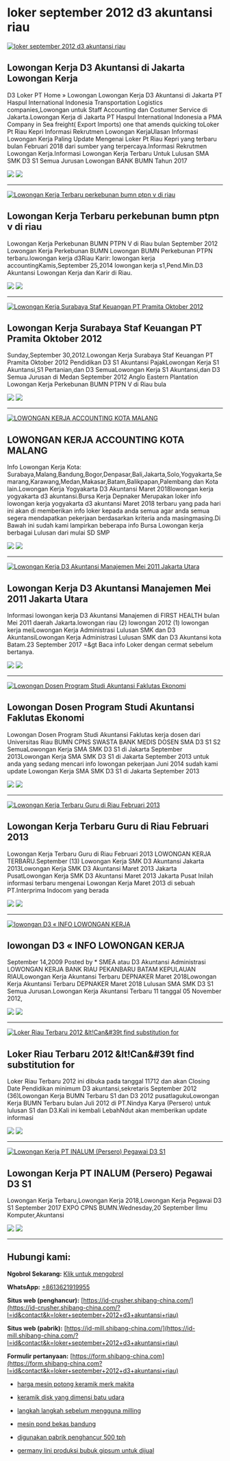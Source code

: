 # loker september 2012 d3 akuntansi riau

<a href="https://swt.shibang-china.com/?l=id&img&k=loker+september+2012+d3+akuntansi+riau" target="_blank">![loker september 2012 d3 akuntansi riau](http://static.shibang-china.com/all-800x300/304.jpg)</a>

## Lowongan Kerja D3 Akuntansi di Jakarta Lowongan Kerja
D3 Loker PT Home » Lowongan Lowongan Kerja D3 Akuntansi di Jakarta PT Haspul International Indonesia Transportation Logistics companies,Lowongan untuk Staff Accounting dan Costumer Service di Jakarta.Lowongan Kerja di Jakarta PT Haspul International Indonesia a PMA Company in Sea freight( Export Imports) one that amends quicking toLoker Pt Riau Kepri Informasi Rekrutmen Lowongan KerjaUlasan Informasi Lowongan Kerja Paling Update Mengenai Loker Pt Riau Kepri yang terbaru bulan Februari 2018 dari sumber yang terpercaya.Informasi Rekrutmen Lowongan Kerja.Informasi Lowongan Kerja Terbaru Untuk Lulusan SMA SMK D3 S1 Semua Jurusan Lowongan BANK BUMN Tahun 2017


<a href="https://whatsapp.shibangsoft.com/WhatsApp.php" target="_blank" title="WhatsApp">![](http://static.shibang-china.com/icon/whatsapp.png)</a> <a href="https://swt.shibang-china.com/?l=id&icon&k=loker+september+2012+d3+akuntansi+riau" target="_blank">![](http://static.shibang-china.com/icon/chat-id.png)</a>

---

<a href="https://swt.shibang-china.com/?l=id&img&k=loker+september+2012+d3+akuntansi+riau" target="_blank">![Lowongan Kerja Terbaru perkebunan bumn ptpn v di riau](http://static.shibang-china.com/all-800x300/90.jpg)</a>

## Lowongan Kerja Terbaru perkebunan bumn ptpn v di riau
Lowongan Kerja Perkebunan BUMN PTPN V di Riau bulan September 2012 Lowongan Kerja Perkebunan BUMN Lowongan BUMN Perkebunan PTPN terbaru.lowongan kerja d3Riau Karir: lowongan kerja accountingKamis,September 25,2014 lowongan kerja s1,Pend.Min.D3 Akuntansi Lowongan Kerja dan Karir di Riau.


<a href="https://whatsapp.shibangsoft.com/WhatsApp.php" target="_blank" title="WhatsApp">![](http://static.shibang-china.com/icon/whatsapp.png)</a> <a href="https://swt.shibang-china.com/?l=id&icon&k=loker+september+2012+d3+akuntansi+riau" target="_blank">![](http://static.shibang-china.com/icon/chat-id.png)</a>

---

<a href="https://swt.shibang-china.com/?l=id&img&k=loker+september+2012+d3+akuntansi+riau" target="_blank">![Lowongan Kerja Surabaya Staf Keuangan PT Pramita Oktober 2012](http://static.shibang-china.com/all-800x300/1309.jpg)</a>

## Lowongan Kerja Surabaya Staf Keuangan PT Pramita Oktober 2012
Sunday,September 30,2012.Lowongan Kerja Surabaya Staf Keuangan PT Pramita Oktober 2012 Pendidikan D3 S1 Akuntansi PajakLowongan Kerja S1 Akuntansi,S1 Pertanian,dan D3 SemuaLowongan Kerja S1 Akuntansi,dan D3 Semua Jurusan di Medan September 2012 Anglo Eastern Plantation Lowongan Kerja Perkebunan BUMN PTPN V di Riau bula


<a href="https://whatsapp.shibangsoft.com/WhatsApp.php" target="_blank" title="WhatsApp">![](http://static.shibang-china.com/icon/whatsapp.png)</a> <a href="https://swt.shibang-china.com/?l=id&icon&k=loker+september+2012+d3+akuntansi+riau" target="_blank">![](http://static.shibang-china.com/icon/chat-id.png)</a>

---

<a href="https://swt.shibang-china.com/?l=id&img&k=loker+september+2012+d3+akuntansi+riau" target="_blank">![LOWONGAN KERJA ACCOUNTING KOTA MALANG](http://static.shibang-china.com/all-800x300/81.jpg)</a>

## LOWONGAN KERJA ACCOUNTING KOTA MALANG
Info Lowongan Kerja Kota: Surabaya,Malang,Bandung,Bogor,Denpasar,Bali,Jakarta,Solo,Yogyakarta,Semarang,Karawang,Medan,Makasar,Batam,Balikpapan,Palembang dan Kota lain.Lowongan Kerja Yogyakarta D3 Akuntansi Maret 2018lowongan kerja yogyakarta d3 akuntansi.Bursa Kerja Depnaker Merupakan loker info lowongan kerja yogyakarta d3 akuntansi Maret 2018 terbaru yang pada hari ini akan di memberikan info loker kepada anda semua agar anda semua segera mendapatkan pekerjaan berdasarkan kriteria anda masingmasing.Di Bawah ini sudah kami lampirkan beberapa info Bursa Lowongan kerja berbagai Lulusan dari mulai SD SMP


<a href="https://whatsapp.shibangsoft.com/WhatsApp.php" target="_blank" title="WhatsApp">![](http://static.shibang-china.com/icon/whatsapp.png)</a> <a href="https://swt.shibang-china.com/?l=id&icon&k=loker+september+2012+d3+akuntansi+riau" target="_blank">![](http://static.shibang-china.com/icon/chat-id.png)</a>

---

<a href="https://swt.shibang-china.com/?l=id&img&k=loker+september+2012+d3+akuntansi+riau" target="_blank">![Lowongan Kerja D3 Akuntansi Manajemen Mei 2011 Jakarta Utara](http://static.shibang-china.com/all-800x300/592.jpg)</a>

## Lowongan Kerja D3 Akuntansi Manajemen Mei 2011 Jakarta Utara
Informasi lowongan kerja D3 Akuntansi Manajemen di FIRST HEALTH bulan Mei 2011 daerah Jakarta.lowongan riau (2) lowongan 2012 (1) lowongan kerja meiLowongan Kerja Administrasi Lulusan SMK dan D3 AkuntansiLowongan Kerja Administrasi Lulusan SMK dan D3 Akuntansi kota Batam.23 September 2017 =&gt Baca info Loker dengan cermat sebelum bertanya.


<a href="https://whatsapp.shibangsoft.com/WhatsApp.php" target="_blank" title="WhatsApp">![](http://static.shibang-china.com/icon/whatsapp.png)</a> <a href="https://swt.shibang-china.com/?l=id&icon&k=loker+september+2012+d3+akuntansi+riau" target="_blank">![](http://static.shibang-china.com/icon/chat-id.png)</a>

---

<a href="https://swt.shibang-china.com/?l=id&img&k=loker+september+2012+d3+akuntansi+riau" target="_blank">![Lowongan Dosen Program Studi Akuntansi Faklutas Ekonomi](http://static.shibang-china.com/all-800x300/1143.jpg)</a>

## Lowongan Dosen Program Studi Akuntansi Faklutas Ekonomi
Lowongan Dosen Program Studi Akuntansi Faklutas kerja dosen dari Universitas Riau BUMN CPNS SWASTA BANK MEDIS DOSEN SMA D3 S1 S2 SemuaLowongan Kerja SMA SMK D3 S1 di Jakarta September 2013Lowongan Kerja SMA SMK D3 S1 di Jakarta September 2013 untuk anda yang sedang mencari info lowongan pekerjaan Juni 2014 sudah kami update Lowongan Kerja SMA SMK D3 S1 di Jakarta September 2013


<a href="https://whatsapp.shibangsoft.com/WhatsApp.php" target="_blank" title="WhatsApp">![](http://static.shibang-china.com/icon/whatsapp.png)</a> <a href="https://swt.shibang-china.com/?l=id&icon&k=loker+september+2012+d3+akuntansi+riau" target="_blank">![](http://static.shibang-china.com/icon/chat-id.png)</a>

---

<a href="https://swt.shibang-china.com/?l=id&img&k=loker+september+2012+d3+akuntansi+riau" target="_blank">![Lowongan Kerja Terbaru Guru di Riau Februari 2013](http://static.shibang-china.com/all-800x300/518.jpg)</a>

## Lowongan Kerja Terbaru Guru di Riau Februari 2013
Lowongan Kerja Terbaru Guru di Riau Februari 2013 LOWONGAN KERJA TERBARU.September (13) Lowongan Kerja SMK D3 Akuntansi Jakarta 2013Lowongan Kerja SMK D3 Akuntansi Maret 2013 Jakarta PusatLowongan Kerja SMK D3 Akuntansi Maret 2013 Jakarta Pusat Inilah informasi terbaru mengenai Lowongan Kerja Maret 2013 di sebuah PT.Interprima Indocom yang berada


<a href="https://whatsapp.shibangsoft.com/WhatsApp.php" target="_blank" title="WhatsApp">![](http://static.shibang-china.com/icon/whatsapp.png)</a> <a href="https://swt.shibang-china.com/?l=id&icon&k=loker+september+2012+d3+akuntansi+riau" target="_blank">![](http://static.shibang-china.com/icon/chat-id.png)</a>

---

<a href="https://swt.shibang-china.com/?l=id&img&k=loker+september+2012+d3+akuntansi+riau" target="_blank">![lowongan D3 « INFO LOWONGAN KERJA](http://static.shibang-china.com/all-800x300/459.jpg)</a>

## lowongan D3 « INFO LOWONGAN KERJA
September 14,2009 Posted by * SMEA atau D3 Akuntansi Administrasi LOWONGAN KERJA BANK RIAU PEKANBARU BATAM KEPULAUAN RIAULowongan Kerja Akuntansi Terbaru DEPNAKER Maret 2018Lowongan Kerja Akuntansi Terbaru DEPNAKER Maret 2018 Lulusan SMA SMK D3 S1 Semua Jurusan.Lowongan Kerja Akuntansi Terbaru 11 tanggal 05 November 2012,


<a href="https://whatsapp.shibangsoft.com/WhatsApp.php" target="_blank" title="WhatsApp">![](http://static.shibang-china.com/icon/whatsapp.png)</a> <a href="https://swt.shibang-china.com/?l=id&icon&k=loker+september+2012+d3+akuntansi+riau" target="_blank">![](http://static.shibang-china.com/icon/chat-id.png)</a>

---

<a href="https://swt.shibang-china.com/?l=id&img&k=loker+september+2012+d3+akuntansi+riau" target="_blank">![Loker Riau Terbaru 2012 &lt!Can&#39t find substitution for](http://static.shibang-china.com/all-800x300/519.jpg)</a>

## Loker Riau Terbaru 2012 &lt!Can&#39t find substitution for
Loker Riau Terbaru 2012 ini dibuka pada tanggal 11712 dan akan Closing Date Pendidikan minimum D3 akuntansi,sekretaris September 2012 (36)Lowongan Kerja BUMN Terbaru S1 dan D3 2012 pusatlagukuLowongan Kerja BUMN Terbaru bulan Juli 2012 di PT.Nindya Karya (Persero) untuk lulusan S1 dan D3.Kali ini kembali LebahNdut akan memberikan update informasi


<a href="https://whatsapp.shibangsoft.com/WhatsApp.php" target="_blank" title="WhatsApp">![](http://static.shibang-china.com/icon/whatsapp.png)</a> <a href="https://swt.shibang-china.com/?l=id&icon&k=loker+september+2012+d3+akuntansi+riau" target="_blank">![](http://static.shibang-china.com/icon/chat-id.png)</a>

---

<a href="https://swt.shibang-china.com/?l=id&img&k=loker+september+2012+d3+akuntansi+riau" target="_blank">![Lowongan Kerja PT INALUM (Persero) Pegawai D3 S1](http://static.shibang-china.com/all-800x300/1337.jpg)</a>

## Lowongan Kerja PT INALUM (Persero) Pegawai D3 S1
Lowongan Kerja Terbaru,Lowongan Kerja 2018,Lowongan Kerja Pegawai D3 S1 September 2017 EXPO CPNS BUMN.Wednesday,20 September Ilmu Komputer,Akuntansi

<a href="https://whatsapp.shibangsoft.com/WhatsApp.php" target="_blank" title="WhatsApp">![](http://static.shibang-china.com/icon/whatsapp.png)</a> <a href="https://swt.shibang-china.com/?l=id&icon&k=loker+september+2012+d3+akuntansi+riau" target="_blank">![](http://static.shibang-china.com/icon/chat-id.png)</a>

---
## Hubungi kami:

**Ngobrol Sekarang:** [Klik untuk mengobrol](https://swt.shibang-china.com?l=id&contact&k=loker+september+2012+d3+akuntansi+riau)

**WhatsApp:**  [+8613621919955](https://whatsapp.shibangsoft.com/WhatsApp.php)

**Situs web (penghancur):** [https://id-crusher.shibang-china.com/](https://id-crusher.shibang-china.com/?l=id&contact&k=loker+september+2012+d3+akuntansi+riau)

**Situs web (pabrik):** [https://id-mill.shibang-china.com/](https://id-mill.shibang-china.com/?l=id&contact&k=loker+september+2012+d3+akuntansi+riau)

**Formulir pertanyaan:** [https://form.shibang-china.com](https://form.shibang-china.com?l=id&contact&k=loker+september+2012+d3+akuntansi+riau)

* [harga mesin potong keramik merk makita](../37/harga%20mesin%20potong%20keramik%20merk%20makita.md)

* [keramik disk yang dimensi batu udara](../39/keramik%20disk%20yang%20dimensi%20batu%20udara.md)

* [langkah langkah sebelum mengguna milling](../38/langkah%20langkah%20sebelum%20mengguna%20milling.md)

* [mesin pond bekas bandung](../40/mesin%20pond%20bekas%20bandung.md)

* [digunakan pabrik penghancur 500 tph](../34/digunakan%20pabrik%20penghancur%20500%20tph.md)

* [germany lini produksi bubuk gipsum untuk dijual](../35/germany%20lini%20produksi%20bubuk%20gipsum%20untuk%20dijual.md)